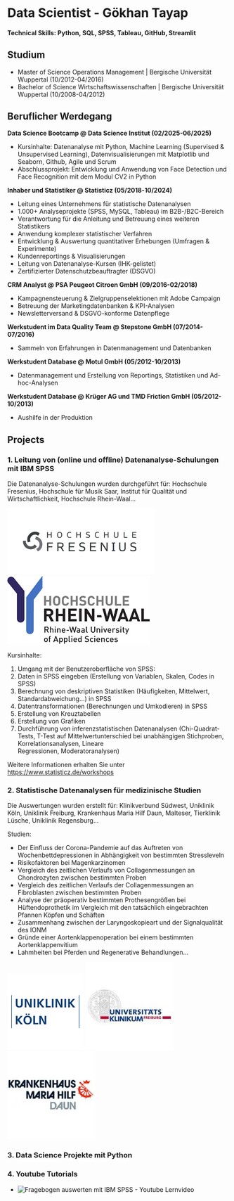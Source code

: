 # Data Scientist - Gökhan Tayap

#### Technical Skills: Python, SQL, SPSS, Tableau, GitHub, Streamlit


## Studium						       		
- Master of Science Operations Management | Bergische Universität Wuppertal (10/2012-04/2016)
- Bachelor of Science Wirtschaftswissenschaften | Bergische Universität Wuppertal (10/2008-04/2012)


## Beruflicher Werdegang

**Data Science Bootcamp @ Data Science Institut (02/2025-06/2025)**
- Kursinhalte: Datenanalyse mit Python, Machine Learning (Supervised & Unsupervised Learning), Datenvisualisierungen mit Matplotlib und Seaborn, Github, Agile und Scrum
- Abschlussprojekt: Entwicklung und Anwendung von Face Detection und Face Recognition mit dem Modul CV2 in Python


**Inhaber und Statistiker @ Statisticz (05/2018-10/2024)**
- Leitung eines Unternehmens für statistische Datenanalysen 
- 1.000+ Analyseprojekte (SPSS, MySQL, Tableau) im B2B-/B2C-Bereich  
- Verantwortung für die Anleitung und Betreuung eines weiteren Statistikers
- Anwendung komplexer statistischer Verfahren
- Entwicklung & Auswertung quantitativer Erhebungen (Umfragen & Experimente)  
- Kundenreportings & Visualisierungen
- Leitung von Datenanalyse-Kursen (IHK-gelistet)  
- Zertifizierter Datenschutzbeauftragter (DSGVO)


**CRM Analyst @ PSA Peugeot Citroen GmbH (09/2016-02/2018)**
- Kampagnensteuerung & Zielgruppenselektionen mit Adobe Campaign  
- Betreuung der Marketingdatenbanken & KPI-Analysen 
- Newsletterversand & DSGVO-konforme Datenpflege		


**Werkstudent im Data Quality Team @ Stepstone GmbH (07/2014-07/2016)**
- Sammeln von Erfahrungen in Datenmanagement und Datenbanken


**Werkstudent Database @ Motul GmbH (05/2012-10/2013)**
- Datenmanagement und Erstellung von Reportings, Statistiken und Ad-hoc-Analysen


**Werkstudent Database @ Krüger AG und TMD Friction GmbH (05/2012-10/2013)**
- Aushilfe in der Produktion   


## Projects


### 1. Leitung von (online und offline) Datenanalyse-Schulungen mit IBM SPSS
Die Datenanalyse-Schulungen wurden durchgeführt für: Hochschule Fresenius, Hochschule für Musik Saar, Institut für Qualität und Wirtschaftlichkeit, Hochschule Rhein-Waal...

![Hochschule Fresenius](assets/img/Fresenius-1920w.png)
![Hochschule Rhein-Waal](assets/img/index-1920w.png)



Kursinhalte: 
1. Umgang mit der Benutzeroberfläche von SPSS:
2. Daten in SPSS eingeben (Erstellung von Variablen, Skalen, Codes in SPSS)
3. Berechnung von deskriptiven Statistiken (Häufigkeiten, Mittelwert, Standardabweichung…) in SPSS 
4. Datentransformationen (Berechnungen und Umkodieren) in SPSS
5. Erstellung von Kreuztabellen
6. Erstellung von Grafiken
7. Durchführung von inferenzstatistischen Datenanalysen (Chi-Quadrat-Tests, T-Test auf Mittelwertunterschied bei unabhängigen Stichproben, Korrelationsanalysen, Lineare   
Regressionen, Moderatoranalysen)

Weitere Informationen erhalten Sie unter https://www.statisticz.de/workshops



### 2. Statistische Datenanalysen für medizinische Studien 
Die Auswertungen wurden erstellt für: Klinikverbund Südwest, Uniklinik Köln, Uniklinik Freiburg, Krankenhaus Maria Hilf Daun, Malteser, Tierklinik Lüsche, Uniklinik Regensburg... 

Studien:
- Der Einfluss der Corona-Pandemie auf das Auftreten von Wochenbettdepressionen in Abhängigkeit von bestimmten Stressleveln
- Risikofaktoren bei Magenkarzinomen
- Vergleich des zeitlichen Verlaufs von Collagenmessungen an Chondrozyten zwischen bestimmten Proben
- Vergleich des zeitlichen Verlaufs der Collagenmessungen an Fibroblasten zwischen bestimmten Proben
- Analyse der präoperativ bestimmten Prothesengrößen bei Hüftendoprothetik im Vergleich mit den tatsächlich eingebrachten Pfannen Köpfen und Schäften
- Zusammenhang zwischen der Laryngoskopieart und der Signalqualität des IONM
- Gründe einer Aortenklappenoperation bei einem bestimmten Aortenklappenvitium
- Lahmheiten bei Pferden und Regenerative Behandlungen...

![Uniklinik Köln](assets/img/Download--281-29-350f71ab-1920w.png)
![Uniklinik Freiburg](assets/img/1592834131137-1920w.jpg)
![Krankenhaus Maria Hilf Daun](assets/img/images+(1)-1920w.jpg)

### 3. Data Science Projekte mit Python



### 4. Youtube Tutorials

- ![Fragebogen auswerten mit IBM SPSS - Youtube Lernvideo](https://youtu.be/vYSnn-u47sI)
